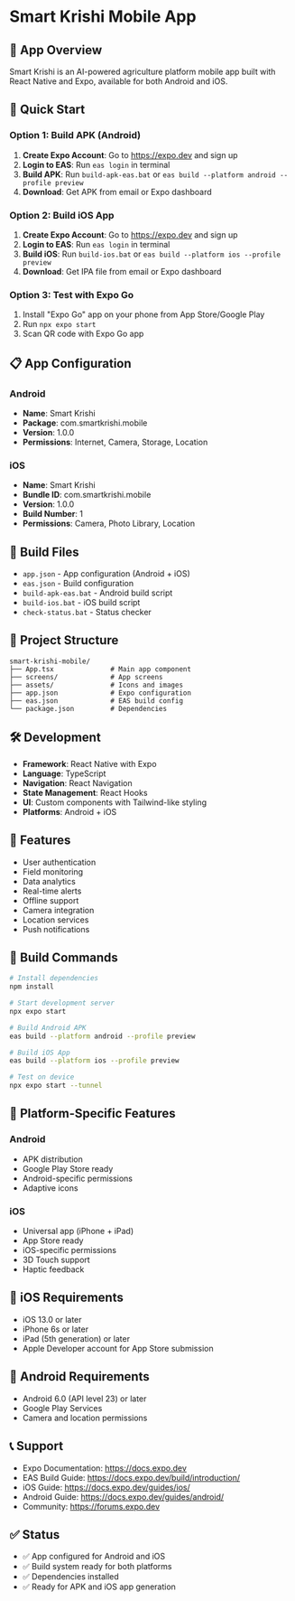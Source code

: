 # Smart Krishi Mobile App

## 📱 App Overview
Smart Krishi is an AI-powered agriculture platform mobile app built with React Native and Expo, available for both Android and iOS.

## 🚀 Quick Start

### Option 1: Build APK (Android)
1. **Create Expo Account**: Go to https://expo.dev and sign up
2. **Login to EAS**: Run `eas login` in terminal
3. **Build APK**: Run `build-apk-eas.bat` or `eas build --platform android --profile preview`
4. **Download**: Get APK from email or Expo dashboard

### Option 2: Build iOS App
1. **Create Expo Account**: Go to https://expo.dev and sign up
2. **Login to EAS**: Run `eas login` in terminal
3. **Build iOS**: Run `build-ios.bat` or `eas build --platform ios --profile preview`
4. **Download**: Get IPA file from email or Expo dashboard

### Option 3: Test with Expo Go
1. Install "Expo Go" app on your phone from App Store/Google Play
2. Run `npx expo start`
3. Scan QR code with Expo Go app

## 📋 App Configuration

### Android
- **Name**: Smart Krishi
- **Package**: com.smartkrishi.mobile
- **Version**: 1.0.0
- **Permissions**: Internet, Camera, Storage, Location

### iOS
- **Name**: Smart Krishi
- **Bundle ID**: com.smartkrishi.mobile
- **Version**: 1.0.0
- **Build Number**: 1
- **Permissions**: Camera, Photo Library, Location

## 🔧 Build Files
- `app.json` - App configuration (Android + iOS)
- `eas.json` - Build configuration
- `build-apk-eas.bat` - Android build script
- `build-ios.bat` - iOS build script
- `check-status.bat` - Status checker

## 📁 Project Structure
```
smart-krishi-mobile/
├── App.tsx              # Main app component
├── screens/             # App screens
├── assets/              # Icons and images
├── app.json             # Expo configuration
├── eas.json             # EAS build config
└── package.json         # Dependencies
```

## 🛠️ Development
- **Framework**: React Native with Expo
- **Language**: TypeScript
- **Navigation**: React Navigation
- **State Management**: React Hooks
- **UI**: Custom components with Tailwind-like styling
- **Platforms**: Android + iOS

## 📱 Features
- User authentication
- Field monitoring
- Data analytics
- Real-time alerts
- Offline support
- Camera integration
- Location services
- Push notifications

## 🚀 Build Commands
```bash
# Install dependencies
npm install

# Start development server
npx expo start

# Build Android APK
eas build --platform android --profile preview

# Build iOS App
eas build --platform ios --profile preview

# Test on device
npx expo start --tunnel
```

## 📱 Platform-Specific Features

### Android
- APK distribution
- Google Play Store ready
- Android-specific permissions
- Adaptive icons

### iOS
- Universal app (iPhone + iPad)
- App Store ready
- iOS-specific permissions
- 3D Touch support
- Haptic feedback

## 🍎 iOS Requirements
- iOS 13.0 or later
- iPhone 6s or later
- iPad (5th generation) or later
- Apple Developer account for App Store submission

## 🤖 Android Requirements
- Android 6.0 (API level 23) or later
- Google Play Services
- Camera and location permissions

## 📞 Support
- Expo Documentation: https://docs.expo.dev
- EAS Build Guide: https://docs.expo.dev/build/introduction/
- iOS Guide: https://docs.expo.dev/guides/ios/
- Android Guide: https://docs.expo.dev/guides/android/
- Community: https://forums.expo.dev

## ✅ Status
- ✅ App configured for Android and iOS
- ✅ Build system ready for both platforms
- ✅ Dependencies installed
- ✅ Ready for APK and iOS app generation 